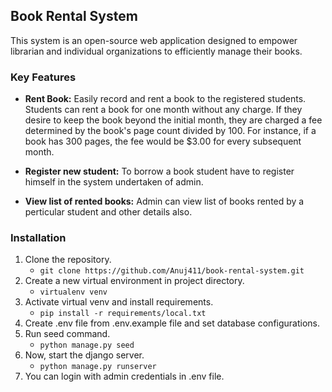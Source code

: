 
<h2>Book Rental System</h2>

This system is an open-source web application designed to empower librarian and individual organizations to efficiently manage their books.


### Key Features

- **Rent Book:** Easily record and rent a book to the registered students. Students can rent a book for one month without any charge. If they desire to keep the book beyond the initial month, they are
charged a fee determined by the book's page count divided by 100. For instance, if a
book has 300 pages, the fee would be $3.00 for every subsequent month.

- **Register new student:** To borrow a book student have to register himself in the system undertaken of admin.

- **View list of rented books:** Admin can view list of books rented by a perticular student and other details also.

### Installation

1. Clone the repository.
    - `git clone https://github.com/Anuj411/book-rental-system.git`
2. Create a new virtual environment in project directory.
    - `virtualenv venv`
3. Activate virtual venv and install requirements.
    - `pip install -r requirements/local.txt`
4. Create .env file from .env.example file and set database configurations.
5. Run seed command.
    - `python manage.py seed`
6. Now, start the django server.
    - `python manage.py runserver`
7. You can login with admin credentials in .env file.
